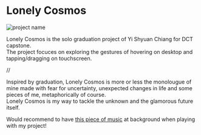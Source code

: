 # Lonely Cosmos
![project name](https://i.imgur.com/nDK4VE6.jpg)

Lonely Cosmos is the solo graduation project of Yi Shyuan Chiang for DCT capstone. <br>
The project focuces on exploring the gestures of hovering on desktop and tapping/dragging on touchscreen.

//

Inspired by graduation, Lonely Cosmos is more or less the monolougue of mine made with fear for uncertainty, unexpected changes in life and some pieces of me, metaphorically of course.<br> 
Lonely Cosmos is my way to tackle the unknown and the glamorous future itself.

Would recommend to have [this piece of music](https://soundcloud.com/chillhopdotcom/idealism-snowfall
) at background when playing with my project!


